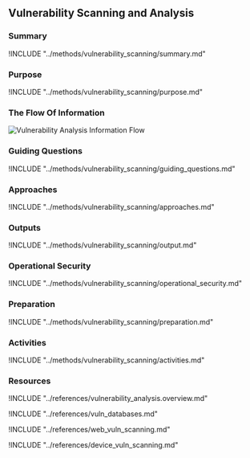 ## Vulnerability Scanning and Analysis

### Summary
!INCLUDE "../methods/vulnerability_scanning/summary.md"

### Purpose
!INCLUDE "../methods/vulnerability_scanning/purpose.md"

### The Flow Of Information
![Vulnerability Analysis Information Flow](images/info_flows/vulnerability_scanning.svg)

### Guiding Questions
!INCLUDE "../methods/vulnerability_scanning/guiding_questions.md"

### Approaches
!INCLUDE "../methods/vulnerability_scanning/approaches.md"

### Outputs
!INCLUDE "../methods/vulnerability_scanning/output.md"

### Operational Security
!INCLUDE "../methods/vulnerability_scanning/operational_security.md"

### Preparation
!INCLUDE "../methods/vulnerability_scanning/preparation.md"

### Activities
!INCLUDE "../methods/vulnerability_scanning/activities.md"

### Resources
<div class="greybox">
!INCLUDE "../references/vulnerability_analysis.overview.md"

!INCLUDE "../references/vuln_databases.md"

!INCLUDE "../references/web_vuln_scanning.md"

!INCLUDE "../references/device_vuln_scanning.md"

<!-- !INCLUDE "../references/auto_vuln_assessment.md" -->

</div>